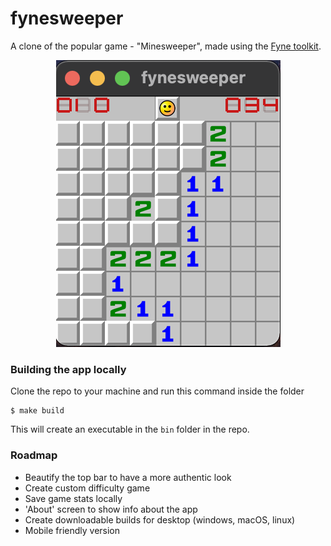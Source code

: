 # fynesweeper
A clone of the popular game - "Minesweeper", made using the [Fyne toolkit](https://fyne.io/).
<p align="center">
    <img alt="screenshot" src="assets/png/demo.png" />
</p>

### Building the app locally
Clone the repo to your machine and run this command inside the folder
```
$ make build
```
This will create an executable in the `bin` folder in the repo.

### Roadmap
* Beautify the top bar to have a more authentic look
* Create custom difficulty game
* Save game stats locally
* 'About' screen to show info about the app
* Create downloadable builds for desktop (windows, macOS, linux)
* Mobile friendly version